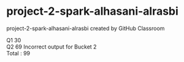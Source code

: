 # project-2-spark-alhasani-alrasbi
project-2-spark-alhasani-alrasbi created by GitHub Classroom


Q1 30		
Q2 69	Incorrect output for Bucket 2	
Total : 99
